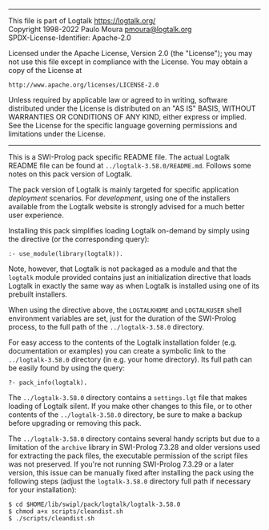 ________________________________________________________________________

This file is part of Logtalk <https://logtalk.org/>  
Copyright 1998-2022 Paulo Moura <pmoura@logtalk.org>  
SPDX-License-Identifier: Apache-2.0

Licensed under the Apache License, Version 2.0 (the "License");
you may not use this file except in compliance with the License.
You may obtain a copy of the License at

    http://www.apache.org/licenses/LICENSE-2.0

Unless required by applicable law or agreed to in writing, software
distributed under the License is distributed on an "AS IS" BASIS,
WITHOUT WARRANTIES OR CONDITIONS OF ANY KIND, either express or implied.
See the License for the specific language governing permissions and
limitations under the License.
________________________________________________________________________


This is a SWI-Prolog pack specific README file. The actual Logtalk
README file can be found at `../logtalk-3.58.0/README.md`. Follows
some notes on this pack version of Logtalk.

The pack version of Logtalk is mainly targeted for specific application
*deployment* scenarios. For *development*, using one of the installers
available from the Logtalk website is strongly advised for a much better
user experience.

Installing this pack simplifies loading Logtalk on-demand by simply
using the directive (or the corresponding query):

	:- use_module(library(logtalk)).

Note, however, that Logtalk is not packaged as a module and that the
`logtalk` module provided contains just an initialization directive
that loads Logtalk in exactly the same way as when Logtalk is installed
using one of its prebuilt installers.

When using the directive above, the `LOGTALKHOME` and `LOGTALKUSER`
shell environment variables are set, just for the duration of the
SWI-Prolog process, to the full path of the `../logtalk-3.58.0`
directory.

For easy access to the contents of the Logtalk installation folder
(e.g. documentation or examples) you can create a symbolic link to the
`../logtalk-3.58.0` directory (in e.g. your home directory). Its full
path can be easily found by using the query:

	?- pack_info(logtalk).

The `../logtalk-3.58.0` directory contains a `settings.lgt` file that
makes loading of Logtalk silent. If you make other changes to this file,
or to other contents of the `../logtalk-3.58.0` directory, be sure to
make a backup before upgrading or removing this pack.

The `../logtalk-3.58.0` directory contains several handy scripts but due
to a limitation of the `archive` library in SWI-Prolog 7.3.28 and older
versions used for extracting the pack files, the executable permission
of the script files was not preserved. If you're not running SWI-Prolog
7.3.29 or a later version, this issue can be manually fixed after installing
the pack using the following steps (adjust the `logtalk-3.58.0` directory
full path if necessary for your installation):

	$ cd $HOME/lib/swipl/pack/logtalk/logtalk-3.58.0
	$ chmod a+x scripts/cleandist.sh
	$ ./scripts/cleandist.sh

